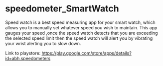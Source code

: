 # speedometer_SmartWatch
Speed watch is a best speed measuring app for your smart watch, which allows you to manually set whatever speed you wish to maintain. This app gauges your speed ,once the speed watch detects that you are exceeding the selected speed limit then the speed watch will alert you by vibrating your wrist alerting you to slow down.

Link to playstore: https://play.google.com/store/apps/details?id=abh.speedometers
